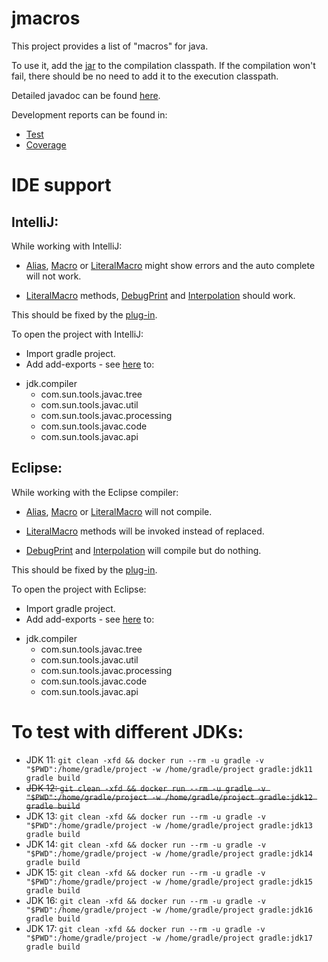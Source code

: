 # jmacros
This project provides a list of "macros" for java.

To use it, add the [jar](https://jmacros.ykaplan.me/libs/jmacros-0.1-SNAPSHOT.jar) to  the compilation classpath. If the compilation won't fail, there should be no need to add it to the execution classpath.

Detailed javadoc can be found [here](https://jmacros.ykaplan.me/docs/javadoc/).


Development reports can be found in:
* [Test](https://jmacros.ykaplan.me/reports/tests/test/)
* [Coverage](https://jmacros.ykaplan.me/reports/jacoco/test/html/)


# IDE support
 
## IntelliJ:
While working with IntelliJ:
* [Alias](https://jmacros.ykaplan.me/docs/javadoc/me/ykaplan/jmacros/Alias.html), [Macro](https://jmacros.ykaplan.me/docs/javadoc/me/ykaplan/jmacros/Macro.html) or [LiteralMacro](https://jmacros.ykaplan.me/docs/javadoc/me/ykaplan/jmacros/LiteralMacro.html) might show errors and the auto complete will not work.

* [LiteralMacro](https://jmacros.ykaplan.me/docs/javadoc/me/ykaplan/jmacros/LiteralMacro.html) methods, [DebugPrint](https://jmacros.ykaplan.me/docs/javadoc/me/ykaplan/jmacros/DebugPrint.html) and [Interpolation](https://jmacros.ykaplan.me/docs/javadoc/me/ykaplan/jmacros/Interpolation.html) should work.

This should be fixed by the [plug-in](https://github.com/yift/jmacros/issues/5).

To open the project with IntelliJ:
* Import gradle project.
* Add add-exports - see [here](https://intellij-support.jetbrains.com/hc/en-us/community/posts/360001797820-How-to-add-add-exports-) to:
- jdk.compiler
    - com.sun.tools.javac.tree
    - com.sun.tools.javac.util
    - com.sun.tools.javac.processing
    - com.sun.tools.javac.code
    - com.sun.tools.javac.api


## Eclipse:
While working with the Eclipse compiler:
* [Alias](https://jmacros.ykaplan.me/docs/javadoc/me/ykaplan/jmacros/Alias.html), [Macro](https://jmacros.ykaplan.me/docs/javadoc/me/ykaplan/jmacros/Macro.html) or [LiteralMacro](https://jmacros.ykaplan.me/docs/javadoc/me/ykaplan/jmacros/LiteralMacro.html) will not compile.

* [LiteralMacro](https://jmacros.ykaplan.me/docs/javadoc/me/ykaplan/jmacros/LiteralMacro.html) methods will be invoked instead of replaced.

* [DebugPrint](https://jmacros.ykaplan.me/docs/javadoc/me/ykaplan/jmacros/DebugPrint.html) and [Interpolation](https://jmacros.ykaplan.me/docs/javadoc/me/ykaplan/jmacros/Interpolation.html) will compile but do nothing.

This should be fixed by the [plug-in](https://github.com/yift/jmacros/issues/4).

To open the project with Eclipse:
* Import gradle project.
* Add add-exports - see [here](https://stackoverflow.com/questions/54068992/how-to-tell-eclipse-to-add-exports-when-compiling) to:
- jdk.compiler
    - com.sun.tools.javac.tree
    - com.sun.tools.javac.util
    - com.sun.tools.javac.processing
    - com.sun.tools.javac.code
    - com.sun.tools.javac.api

# To test with different JDKs:
* JDK 11: ```git clean -xfd && docker run --rm -u gradle -v "$PWD":/home/gradle/project -w /home/gradle/project gradle:jdk11 gradle build```
* ~~JDK 12: ```git clean -xfd && docker run --rm -u gradle -v "$PWD":/home/gradle/project -w /home/gradle/project gradle:jdk12 gradle build```~~
* JDK 13: ```git clean -xfd && docker run --rm -u gradle -v "$PWD":/home/gradle/project -w /home/gradle/project gradle:jdk13 gradle build```
* JDK 14: ```git clean -xfd && docker run --rm -u gradle -v "$PWD":/home/gradle/project -w /home/gradle/project gradle:jdk14 gradle build```
* JDK 15: ```git clean -xfd && docker run --rm -u gradle -v "$PWD":/home/gradle/project -w /home/gradle/project gradle:jdk15 gradle build```
* JDK 16: ```git clean -xfd && docker run --rm -u gradle -v "$PWD":/home/gradle/project -w /home/gradle/project gradle:jdk16 gradle build```
* JDK 17: ```git clean -xfd && docker run --rm -u gradle -v "$PWD":/home/gradle/project -w /home/gradle/project gradle:jdk17 gradle build```

